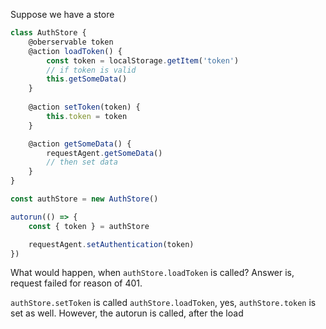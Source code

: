 Suppose we have a store

``` javascript
class AuthStore {
	@oberservable token
	@action loadToken() {
		const token = localStorage.getItem('token')
		// if token is valid
		this.getSomeData()
	}
	
	@action setToken(token) {
		this.token = token
	}

	@action getSomeData() {
		requestAgent.getSomeData()
		// then set data
	}
}

const authStore = new AuthStore()

autorun(() => {
	const { token } = authStore

	requestAgent.setAuthentication(token)
})
```

What would happen, when `authStore.loadToken` is called? Answer is, request failed for reason of 401.

`authStore.setToken` is called `authStore.loadToken`, yes, `authStore.token` is set as well. However, the autorun is called, after the load
<!--stackedit_data:
eyJoaXN0b3J5IjpbLTY1ODA1MzcxXX0=
-->